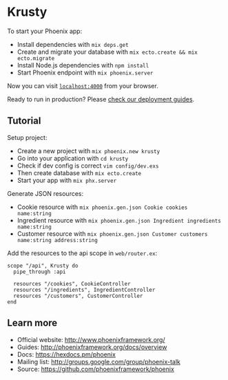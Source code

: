 # Krusty

To start your Phoenix app:

  * Install dependencies with `mix deps.get`
  * Create and migrate your database with `mix ecto.create && mix ecto.migrate`
  * Install Node.js dependencies with `npm install`
  * Start Phoenix endpoint with `mix phoenix.server`

Now you can visit [`localhost:4000`](http://localhost:4000) from your browser.

Ready to run in production? Please [check our deployment guides](http://www.phoenixframework.org/docs/deployment).

## Tutorial

Setup project:

  * Create a new project with `mix phoenix.new krusty`
  * Go into your application with `cd krusty`
  * Check if dev config is correct `vim config/dev.exs`
  * Then create database with `mix ecto.create`
  * Start your app with `mix phx.server`

Generate JSON resources:

  * Cookie resource with `mix phoenix.gen.json Cookie cookies name:string`
  * Ingredient resource with `mix phoenix.gen.json Ingredient ingredients name:string`
  * Customer resource with `mix phoenix.gen.json Customer customers name:string address:string`

Add the resources to the api scope in `web/router.ex`:

```
scope "/api", Krusty do
  pipe_through :api

  resources "/cookies", CookieController
  resources "/ingredients", IngredientController
  resources "/customers", CustomerController
end
```

## Learn more

  * Official website: http://www.phoenixframework.org/
  * Guides: http://phoenixframework.org/docs/overview
  * Docs: https://hexdocs.pm/phoenix
  * Mailing list: http://groups.google.com/group/phoenix-talk
  * Source: https://github.com/phoenixframework/phoenix
